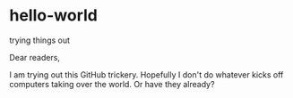 # hello-world
trying things out

Dear readers,

I am trying out this GitHub trickery. Hopefully I don't do whatever kicks off computers taking over the world.
Or have they already?
